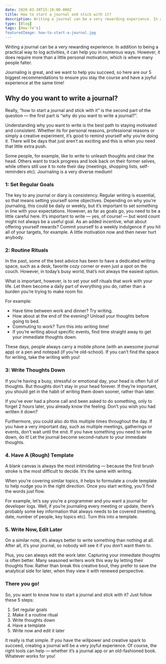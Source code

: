 ```yaml
---
date: 2020-03-30T15:10:00.000Z
title: How to start a journal and stick with it?
description: Writing a journal can be a very rewarding experience. In addition to being a practical way to log activities, it can help you in numerous ways. However, it does require more than a little personal motivation, which is where many people falter.
type: [Blog]
tags: [How-To's]
featuredImage: how-to-start-a-journal.jpg
---
```


<!-- ![How to start a Journal and Stick with it](./how-to-start-a-journal.jpg "How to start a Journal and Stick with it") -->

Writing a journal can be a very rewarding experience. In addition to being a practical way to log activities, it can help you in numerous ways. However, it does require more than a little personal motivation, which is where many people falter.

Journaling is great, and we want to help you succeed, so here are our 5 biggest recommendations to ensure you stay the course and have a joyful experience at the same time!

## Why do you want to write a journal?

Really, “how to start a journal and stick with it” is the second part of the question — the first part is “why do you want to write a journal?”.

Understanding why you want to write is the best path to staying motivated and consistent. Whether its for personal reasons, professional reasons or simply a creative experiment, it’s good to remind yourself why you’re doing it. There will be days that just aren’t as exciting and this is when you need that little extra push.

Some people, for example, like to write to unleash thoughts and clear the head. Others want to track progress and look back on their former selves, while others still use it to note their day (meetings, shopping lists, self-reminders etc). Journaling is a very diverse medium!

### 1: Set Regular Goals

The key to any journal or diary is consistency. Regular writing is essential, so that means setting yourself some objectives. Depending on why you’re journaling, this could be daily or weekly, but it’s important to set something in line with your expectations.
However, as far as goals go, you need to be a little careful here. It’s important to write — yes, of course! — but word count might not always be a useful goal.
As an added incentive, what about offering yourself rewards? Commit yourself to a weekly indulgence if you hit all of your targets, for example. A little motivation now and then never hurt anybody.

### 2: Routine Rituals

In the past, some of the best advice has been to have a dedicated writing space, such as a desk, favorite cozy corner or even just a spot on the couch. However, in today’s busy world, that’s not always the easiest option.

What is important, however, is to set your self rituals that work with your life. Let them become a daily part of everything you do, rather than a burden you’re trying to make room for.

For example:

- Have time between work and dinner? Try writing.
- How about at the end of the evening? Unload your thoughts before going to bed.
- Commuting to work? Turn this into writing time!
- If you’re writing about specific events, find time straight away to get your immediate thoughts down.

These days, people always carry a mobile phone (with an awesome journal app) or a pen and notepad (if you’re old-school). If you can’t find the space for writing, take the writing with you!

### 3: Write Thoughts Down

If you’re having a busy, stressful or emotional day, your head is often full of thoughts. But thoughts don’t stay in your head forever. If they’re important, you should get in the habit of writing them down sooner, rather than later.

If you’ve ever had a phone call and been asked to do something, only to forget 2 hours later, you already know the feeling. Don’t you wish you had written it down?

Furthermore, you could also do this multiple times throughout the day. If you have a very important day, such as multiple meetings, gatherings or events, don’t wait until the end. If you have something you need to write down, do it! Let the journal become second-nature to your immediate thoughts.

### 4. Have A (Rough) Template

A blank canvas is always the most intimidating — because the first brush stroke is the most difficult to decide. It’s the same with writing.

When you’re covering similar topics, it helps to formulate a crude template to help nudge you in the right direction. Once you start writing, you’ll find the words just flow.

For example, let’s say you’re a programmer and you want a journal for developer logs. Well, if you’re journaling every meeting or update, there’s probably some key information that always needs to be covered (meeting, date, number of people, key topics etc). Turn this into a template.

### 5. Write Now, Edit Later

On a similar note, it’s always better to write something than nothing at all. After all, it’s your journal, so nobody will see it if you don’t want them to.

Plus, you can always edit the work later. Capturing your immediate thoughts is often better. Many seasoned writers work this way by letting their thoughts flow. Rather than break this creative bout, they prefer to save the analytical side for later, when they view it with renewed perspective.

### There you go!

So, you want to know how to start a journal and stick with it? Just follow these 5 steps:

1. Set regular goals
2. Make it a routine ritual
3. Write thoughts down
4. Have a template
5. Write now and edit it later

It really is that simple. If you have the willpower and creative spark to succeed, creating a journal will be a very joyful experience. Of course, the right tools can help — whether it’s a journal app or an old-fashioned book. Whatever works for you!
